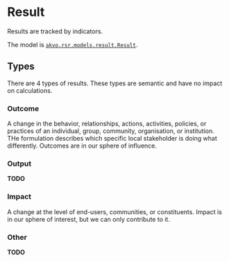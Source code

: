 # Result

Results are tracked by indicators.

The model is [`akvo.rsr.models.result.Result`](#akvo.rsr.models.result.Result).

## Types

There are 4 types of results. These types are semantic and have no impact on calculations.

### Outcome

A change in the behavior, relationships, actions, activities, policies, or practices of an individual, group, community, organisation, or institution. THe formulation describes which specific local stakeholder is doing what differently.
Outcomes are in our sphere of influence.

### Output

**TODO**

### Impact

A change at the level of end-users, communities, or constituents.
Impact is in our sphere of interest, but we can only contribute to it.

### Other

**TODO**

